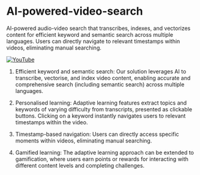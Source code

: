 # AI-powered-video-search
AI-powered audio-video search that transcribes, indexes, and vectorizes content for efficient keyword and semantic search across multiple languages. Users can directly navigate to relevant timestamps within videos, eliminating manual searching.

[![YouTube](http://i.ytimg.com/vi/8dDWoCqCAUY/hqdefault.jpg)](https://www.youtube.com/watch?v=8dDWoCqCAUY)

1) Efficient keyword and semantic search: Our solution leverages AI to transcribe, vectorise, and index video content, enabling accurate and comprehensive search (including semantic search) across multiple languages.

2) Personalised learning: Adaptive learning features extract topics and keywords of varying difficulty from transcripts, presented as clickable buttons. Clicking on a keyword instantly navigates users to relevant timestamps within the video.

3) Timestamp-based navigation: Users can directly access specific moments within videos, eliminating manual searching.

4) Gamified learning: The adaptive learning approach can be extended to gamification, where users earn points or rewards for interacting with different content levels and completing challenges.

